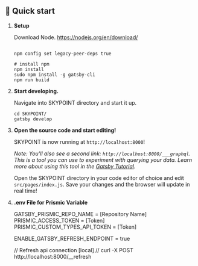 ## 🚀 Quick start

1.  **Setup**

    Download Node. https://nodejs.org/en/download/

    ```shell
    
    npm config set legacy-peer-deps true
    
    # install npm
    npm install
    sudo npm install -g gatsby-cli
    npm run build
    ```

2.  **Start developing.**

    Navigate into SKYPOINT directory and start it up.

    ```shell
    cd SKYPOINT/
    gatsby develop
    ```

3.  **Open the source code and start editing!**

    SKYPOINT is now running at `http://localhost:8000`!

    _Note: You'll also see a second link: _`http://localhost:8000/___graphql`_. This is a tool you can use to experiment with querying your data. 
    Learn more about using this tool in the [Gatsby Tutorial](https://www.gatsbyjs.com/docs/tutorial/part-4/#use-graphiql-to-explore-the-data-layer-and-write-graphql-queries)._

    Open the SKYPOINT directory in your code editor of choice and edit `src/pages/index.js`. Save your changes and the browser will update in real time!

4.  **.env File for Prismic Variable**

    GATSBY_PRISMIC_REPO_NAME = [Repository Name]
    PRISMIC_ACCESS_TOKEN = [Token]
    PRISMIC_CUSTOM_TYPES_API_TOKEN = [Token]

    ENABLE_GATSBY_REFRESH_ENDPOINT = true

    // Refresh api connection [local]
    // curl -X POST http://localhost:8000/__refresh 